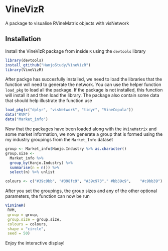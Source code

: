 # VineVizR
A package to visualise RVineMatrix objects with visNetwork

## Installation
Install the VineVizR package from inside `R` using the `devtools` library 
```r
library(devtools)
install_gtithub("HanjoStudy/VineVizR")
library(VineVizR)
```
After packge has succesfully installed, we need to load the libraries that the function will need to generate the network. You can use the helper function `load_pkg` to load all the package. If the package is not installed, this function will install it and then load the library. The package also contain some data that should help illustrate the function use

```r
load_pkg(c("dplyr", "visNetwork", "tidyr", "VineCopula"))
data("RVM")
data("Market_info")
```
Now that the packages have been loaded along with the `RVineMatrix` and some market information, we now generate a group that is formed using the my industry groupings from the `Market_Info` dataset
```r
group <- Market_info$Hanjo.Industry %>% as.character()
group.size <-  
  Market_info %>% 
  group_by(Hanjo.Industry) %>%
  summarise(n = n()) %>% 
  select(n) %>% unlist 

colours <- c("#39c9bb", "#398fc9", "#39c973"," #bb39c9", 	"#c9bb39")
 ```
 After you set the groupings, the group sizes and any of the other optional parameters, the function can now be run
 ```r
 VisVineR(
  RVM,
  group = group,
  group.size = group.size,
  colours = colours,
  shape = "circle",
  seed = 50)
```
Enjoy the interactive display!



